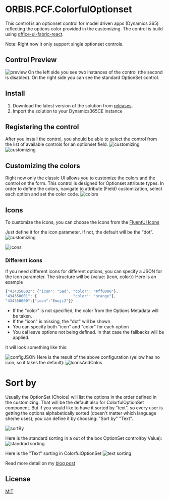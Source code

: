 # ORBIS.PCF.ColorfulOptionset
This control is an optionset control for model driven apps (Dynamics 365) reflecting the options color provided in the customizing. The control is build using [office-ui-fabric-react](https://github.com/OfficeDev/office-ui-fabric-react). 

Note: Right now it only support single optionset controls.

## Control Preview
![preview](./readmeContent/ColorfulOptionset.gif)
On the left side you see two instances of the control (the second is disabled). On the right side you can see the standard OptionSet control.

## Install

1. Download the latest version of the solution from [releases](https://github.com/ORBISAG/ORBIS.PCF.ColorfulOptionset/releases).
2. Import the solution to your Dynamics365CE instance

## Registering the control

After you install the control, you should be able to select the control from the list of available controls for an optionset field.
![customizing](./readmeContent/Customizing_AddControl.png)
![customizing](./readmeContent/CustomizingOnTheForm.png)


## Customizing the colors

Right now only the classic UI allows you to customize the colors and the control on the form.
This control is designed for Optionset attribute types. In order to define the colors, navigate to attribute (Field) customization, select each option and set the color code.
![colors](./readmeContent/CustomizingColors.png)


## Icons

To customize the icons, you can choose the icons from the [FluentUI Icons](https://uifabricicons.azurewebsites.net/)

Just define it for the icon parameter. If not, the default will be the "dot".
![customizing](./readmeContent/CustomizingIcon.png)


![icons](./readmeContent/Icons%20and%20Sort.png)

### Different icons
If you need different icons for different options, you can specify a JSON for the icon parameter. The structure will be {value: {icon, color}}
Here is an example
```javascript
{"434350002": {"icon": "Sad", "color": "#ff0000"}, 
"434350001": {                "color": "orange"}, 
"434350000":{"icon":"Emoji2"}}
```

- If the "color" is not specified, the color from the Options Metadata will be taken.
- If the "icon" is missing, the "dot" will be shown
- You can specify both "icon" and "color" for each option
- You cal leave options not being defined. In that case the fallbacks will be applied.

It will look something like this:

![configJSON](./readmeContent/CustomizingIconWith%20JSON.png)
Here is the result of the above configuration (yellow has no icon, so it takes the default):
![IconsAndColos](./readmeContent/Icons%20and%20Colors.png)


# Sort by 

Usually the OptionSet (Choice) will list the options in the order defined in the customizing. That will be the default also for ColorfulOptionSet component.
But if you would like to have it sorted by "text", so every user is getting the options alphabetically sorted (doesn't matter which language she/he uses), you can define it by choosing: "Sort by" "Text".

![sortBy](./readmeContent/CustomizingSortBy.png)

Here is the standard sorting in a out of the box OptionSet control(by Value):
![standrad sorting](./readmeContent//Stadard%20Sort.png)

Here is the "Text" sorting in ColorfulOptionSet
![text sorting](./readmeContent/Icons%20and%20Sort.png)

Read more detail on my [blog post](https://dianabirkelbach.wordpress.com/2022/04/24/colorful-optionset-pcf-virtual-and-improved/)


## License

[MIT](./LICENSE)
